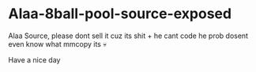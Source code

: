 # Alaa-8ball-pool-source-exposed
Alaa Source, please dont sell it cuz its shit + he cant code he prob dosent even know what mmcopy its 💀

Have a nice day
